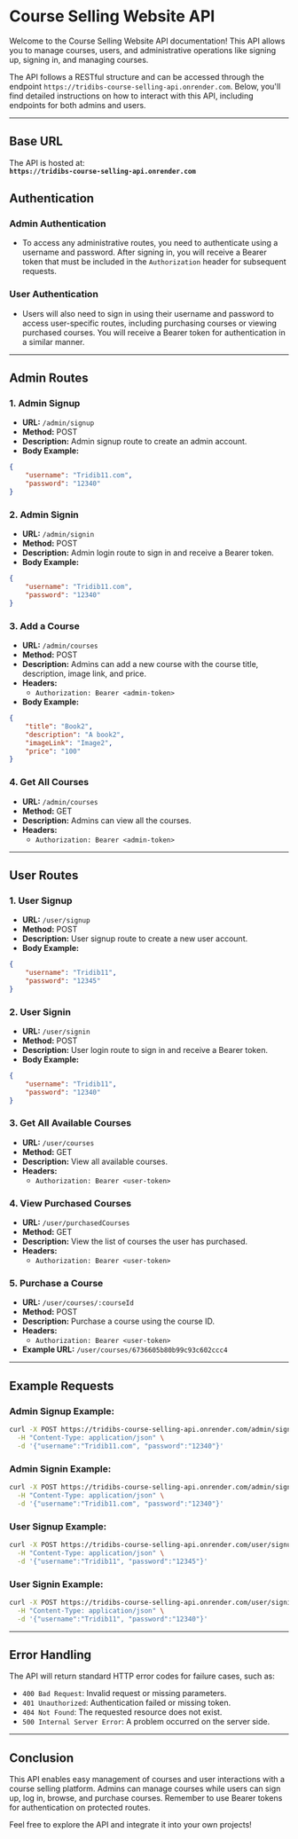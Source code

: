 # Course Selling Website API

Welcome to the Course Selling Website API documentation! This API allows you to manage courses, users, and administrative operations like signing up, signing in, and managing courses.

The API follows a RESTful structure and can be accessed through the endpoint `https://tridibs-course-selling-api.onrender.com`. Below, you'll find detailed instructions on how to interact with this API, including endpoints for both admins and users.

---

## Base URL
The API is hosted at:  
**`https://tridibs-course-selling-api.onrender.com`**

## Authentication

### Admin Authentication
- To access any administrative routes, you need to authenticate using a username and password. After signing in, you will receive a Bearer token that must be included in the `Authorization` header for subsequent requests.

### User Authentication
- Users will also need to sign in using their username and password to access user-specific routes, including purchasing courses or viewing purchased courses. You will receive a Bearer token for authentication in a similar manner.

---

## Admin Routes

### 1. **Admin Signup**
- **URL:** `/admin/signup`
- **Method:** POST
- **Description:** Admin signup route to create an admin account.
- **Body Example:**
```json
{
    "username": "Tridib11.com",
    "password": "12340"
}
```

### 2. **Admin Signin**
- **URL:** `/admin/signin`
- **Method:** POST
- **Description:** Admin login route to sign in and receive a Bearer token.
- **Body Example:**
```json
{
    "username": "Tridib11.com",
    "password": "12340"
}
```

### 3. **Add a Course**
- **URL:** `/admin/courses`
- **Method:** POST
- **Description:** Admins can add a new course with the course title, description, image link, and price.
- **Headers:**
  - `Authorization: Bearer <admin-token>`
- **Body Example:**
```json
{
    "title": "Book2",
    "description": "A book2",
    "imageLink": "Image2",
    "price": "100"
}
```

### 4. **Get All Courses**
- **URL:** `/admin/courses`
- **Method:** GET
- **Description:** Admins can view all the courses.
- **Headers:**
  - `Authorization: Bearer <admin-token>`

---

## User Routes

### 1. **User Signup**
- **URL:** `/user/signup`
- **Method:** POST
- **Description:** User signup route to create a new user account.
- **Body Example:**
```json
{
    "username": "Tridib11",
    "password": "12345"
}
```

### 2. **User Signin**
- **URL:** `/user/signin`
- **Method:** POST
- **Description:** User login route to sign in and receive a Bearer token.
- **Body Example:**
```json
{
    "username": "Tridib11",
    "password": "12340"
}
```

### 3. **Get All Available Courses**
- **URL:** `/user/courses`
- **Method:** GET
- **Description:** View all available courses.
- **Headers:**
  - `Authorization: Bearer <user-token>`

### 4. **View Purchased Courses**
- **URL:** `/user/purchasedCourses`
- **Method:** GET
- **Description:** View the list of courses the user has purchased.
- **Headers:**
  - `Authorization: Bearer <user-token>`

### 5. **Purchase a Course**
- **URL:** `/user/courses/:courseId`
- **Method:** POST
- **Description:** Purchase a course using the course ID.
- **Headers:**
  - `Authorization: Bearer <user-token>`
- **Example URL:** `/user/courses/6736605b80b99c93c602ccc4`

---

## Example Requests

### Admin Signup Example:
```bash
curl -X POST https://tridibs-course-selling-api.onrender.com/admin/signup \
  -H "Content-Type: application/json" \
  -d '{"username":"Tridib11.com", "password":"12340"}'
```

### Admin Signin Example:
```bash
curl -X POST https://tridibs-course-selling-api.onrender.com/admin/signin \
  -H "Content-Type: application/json" \
  -d '{"username":"Tridib11.com", "password":"12340"}'
```

### User Signup Example:
```bash
curl -X POST https://tridibs-course-selling-api.onrender.com/user/signup \
  -H "Content-Type: application/json" \
  -d '{"username":"Tridib11", "password":"12345"}'
```

### User Signin Example:
```bash
curl -X POST https://tridibs-course-selling-api.onrender.com/user/signin \
  -H "Content-Type: application/json" \
  -d '{"username":"Tridib11", "password":"12340"}'
```

---

## Error Handling

The API will return standard HTTP error codes for failure cases, such as:
- `400 Bad Request`: Invalid request or missing parameters.
- `401 Unauthorized`: Authentication failed or missing token.
- `404 Not Found`: The requested resource does not exist.
- `500 Internal Server Error`: A problem occurred on the server side.

---

## Conclusion

This API enables easy management of courses and user interactions with a course selling platform. Admins can manage courses while users can sign up, log in, browse, and purchase courses. Remember to use Bearer tokens for authentication on protected routes.

Feel free to explore the API and integrate it into your own projects!